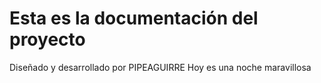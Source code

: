# Esta es la documentación del proyecto
Diseñado y desarrollado por PIPEAGUIRRE
Hoy es una noche maravillosa
